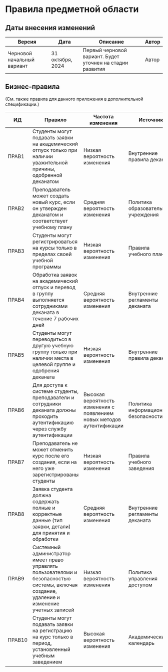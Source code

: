 # Правила предметной области

## Даты внесения изменений
| Версия | Дата | Описание | Автор |
| --- | --- | --- | --- |
| Черновой начальный вариант | 31 октября, 2024 | Первый черновой вариант. Будет уточнен на стадии развития | Автор |

## Бизнес-правила
(См. также правила для данного приложения в дополнительной спецификации.)

| ИД | Правило | Частота изменения | Источник |
| --- | --- | --- | --- |
| ПРАВ1 | Студенты могут подавать заявки на академический отпуск только при наличии уважительной причины, одобренной деканатом | Низкая вероятность изменения | Внутренние правила деканата |
| ПРАВ2 | Преподаватель может создать новый курс, если он утвержден деканатом и соответствует учебному плану | Средняя вероятность изменения | Политика образовательного учреждения |
| ПРАВ3 | Студенты могут регистрироваться на курсы только в пределах своей учебной программы | Низкая вероятность изменения | Правила учебного плана |
| ПРАВ4 | Обработка заявок на академический отпуск и перевод в группу выполняется сотрудниками деканата в течение 7 рабочих дней | Средняя вероятность изменения | Внутренние регламенты деканата |
| ПРАВ5 | Студенты могут переводиться в другую учебную группу только при наличии места в целевой группе и одобрения деканата | Низкая вероятность изменения | Внутренние правила деканата |
| ПРАВ6 | Для доступа к системе студенты, преподаватели и сотрудники деканата должны проходить аутентификацию через службу аутентификации | Высокая вероятность изменения с появлением новых методов аутентификации | Политика информационной безопасности |
| ПРАВ7 | Преподаватель не может отменить курс после его создания, если на него уже зарегистрированы студенты | Низкая вероятность изменения | Правила учебного заведения |
| ПРАВ8 | Заявка студента должна содержать полные и корректные данные (тип заявки, детали) для принятия и обработки | Средняя вероятность изменения | Внутренние регламенты деканата |
| ПРАВ9 | Системный администратор имеет право управлять пользователями и безопасностью системы, включая создание, удаление и изменение учетных записей | Низкая вероятность изменения | Политика управления доступом |
| ПРАВ10 | Студенты могут подавать заявки на регистрацию на курс только в период, установленный учебным заведением | Высокая вероятность изменения | Академический календарь |

